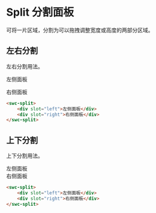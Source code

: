 # Split 分割面板

可将一片区域，分割为可以拖拽调整宽度或高度的两部分区域。

## 左右分割

左右分割用法。

<swc-split style="height: 100px;">
    <div slot="left">
        <p>左侧面板</p>
    </div>
    <div slot="right">右侧面板</div>
</swc-split>


```html
<swc-split>
    <div slot="left">左侧面板</div>
    <div slot="right">右侧面板</div>
</swc-split>
```

## 上下分割

上下分割用法。

<swc-split vertical="vertical">
    <div slot="top">左侧面板</div>
    <div slot="bottom">右侧面板</div>
</swc-split>

```html
<swc-split>
    <div slot="left">左侧面板</div>
    <div slot="right">右侧面板</div>
</swc-split>
```

<style>
.ml-40{
    margin-left: 40px;
}
</style>
